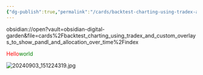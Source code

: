 ```yaml
---
{"dg-publish":true,"permalink":"/cards/backtest-charting-using-tradex-and-custom-overlays-to-show-pandl-and-allocation-over-time/index/"}
---
```


obsidian://open?vault=obsidian-digital-garden&file=cards%2Fbacktest_charting_using_tradex_and_custom_overlays_to_show_pandl_and_allocation_over_time%2Findex


<div><span class="h">Hello</span><span class="w">world</span></div> <style> .h { color: red; } .w { color: green; } </style>



<style> .container {font-family: sans-serif; text-align: center;} .button-wrapper button {z-index: 1;height: 40px; width: 100px; margin: 10px;padding: 5px;} .excalidraw .App-menu_top .buttonList { display: flex;} .excalidraw-wrapper { height: 800px; margin: 50px; position: relative;} :root[dir="ltr"] .excalidraw .layer-ui__wrapper .zen-mode-transition.App-menu_bottom--transition-left {transform: none;} </style><script src="https://cdn.jsdelivr.net/npm/react@17/umd/react.production.min.js"></script><script src="https://cdn.jsdelivr.net/npm/react-dom@17/umd/react-dom.production.min.js"></script><script type="text/javascript" src="https://cdn.jsdelivr.net/npm/@excalidraw/excalidraw@0/dist/excalidraw.production.min.js"></script><div id="2024_09_03_154222-tradexexcalidraw.md1"></div><script>(function(){const InitialData={"type":"excalidraw","version":2,"source":"https://github.com/zsviczian/obsidian-excalidraw-plugin/releases/tag/2.4.3","elements":[{"type":"text","version":13,"versionNonce":1387603233,"index":"a0","isDeleted":false,"id":"0QCjTNR8","fillStyle":"solid","strokeWidth":2,"strokeStyle":"solid","roughness":1,"opacity":100,"angle":0,"x":-249.68359375,"y":-226.26953125,"strokeColor":"#1e1e1e","backgroundColor":"transparent","width":107.2199182510376,"height":25,"seed":1839622063,"groupIds":[],"frameId":null,"roundness":null,"boundElements":[],"updated":1725403371891,"link":null,"locked":false,"fontSize":20,"fontFamily":5,"text":"@@Discord","rawText":"@@Discord","textAlign":"left","verticalAlign":"top","containerId":null,"originalText":"@@Discord","autoResize":true,"lineHeight":1.25},{"type":"text","version":15,"versionNonce":2143310657,"index":"a1","isDeleted":false,"id":"ynuAplBf","fillStyle":"solid","strokeWidth":2,"strokeStyle":"solid","roughness":1,"opacity":100,"angle":0,"x":-249.9609375,"y":-190.83203125,"strokeColor":"#1e1e1e","backgroundColor":"transparent","width":85.53995609283447,"height":25,"seed":1404105615,"groupIds":[],"frameId":null,"roundness":null,"boundElements":[],"updated":1725403379482,"link":null,"locked":false,"fontSize":20,"fontFamily":5,"text":"@leoplaw","rawText":"@leoplaw","textAlign":"left","verticalAlign":"top","containerId":null,"originalText":"@leoplaw","autoResize":true,"lineHeight":1.25},{"type":"text","version":21,"versionNonce":1425167457,"index":"a2","isDeleted":false,"id":"XsIVODr8","fillStyle":"solid","strokeWidth":2,"strokeStyle":"solid","roughness":1,"opacity":100,"angle":0,"x":-238.48046875,"y":-149.6015625,"strokeColor":"#1e1e1e","backgroundColor":"transparent","width":153.8798828125,"height":25,"seed":1964012943,"groupIds":[],"frameId":null,"roundness":null,"boundElements":[],"updated":1725403391533,"link":null,"locked":false,"fontSize":20,"fontFamily":5,"text":"# Tradex-chart","rawText":"# Tradex-chart","textAlign":"left","verticalAlign":"top","containerId":null,"originalText":"# Tradex-chart","autoResize":true,"lineHeight":1.25},{"type":"text","version":100,"versionNonce":1326934411,"index":"a3","isDeleted":false,"id":"k9Ao11t6","fillStyle":"solid","strokeWidth":2,"strokeStyle":"solid","roughness":1,"opacity":100,"angle":0,"x":-184.6953125,"y":-43.96875,"strokeColor":"#1e1e1e","backgroundColor":"transparent","width":389.3114776611328,"height":25,"seed":984006735,"groupIds":[],"frameId":null,"roundness":null,"boundElements":[],"updated":1726095420369,"link":null,"locked":false,"fontSize":20,"fontFamily":5,"text":"= Custom overlay, indicators.","rawText":"= Custom overlay, indicators.","textAlign":"left","verticalAlign":"top","containerId":null,"originalText":"= Custom overlay, indicators.","autoResize":false,"lineHeight":1.25},{"type":"text","version":261,"versionNonce":548918891,"index":"a4","isDeleted":false,"id":"HpCUNDh0","fillStyle":"solid","strokeWidth":2,"strokeStyle":"solid","roughness":1,"opacity":100,"angle":0,"x":-227.54296875,"y":125.37890625,"strokeColor":"#1e1e1e","backgroundColor":"transparent","width":557.0796508789062,"height":225,"seed":2118375393,"groupIds":[],"frameId":null,"roundness":null,"boundElements":[],"updated":1726095439451,"link":null,"locked":false,"fontSize":20,"fontFamily":5,"text":"For backtesting:\n\nShow P&L, at any time, for any stock on my list.\n\n(OR) just for a subset of them.\n\n\nShow allocation (in % or in $) of total bucketed amount,\nor amount allocated to each stock/strategy/etc.","rawText":"For backtesting:\n\nShow P&L, at any time, for any stock on my list.\n\n(OR) just for a subset of them.\n\n\nShow allocation (in % or in $) of total bucketed amount,\nor amount allocated to each stock/strategy/etc.","textAlign":"left","verticalAlign":"top","containerId":null,"originalText":"For backtesting:\n\nShow P&L, at any time, for any stock on my list.\n\n(OR) just for a subset of them.\n\n\nShow allocation (in % or in $) of total bucketed amount,\nor amount allocated to each stock/strategy/etc.","autoResize":true,"lineHeight":1.25},{"type":"text","version":59,"versionNonce":940679567,"index":"a5","isDeleted":false,"id":"2U11KIJd","fillStyle":"solid","strokeWidth":2,"strokeStyle":"solid","roughness":1,"opacity":100,"angle":0,"x":-223.0078125,"y":411.6328125,"strokeColor":"#1e1e1e","backgroundColor":"transparent","width":509.97967529296875,"height":25,"seed":1119645217,"groupIds":[],"frameId":null,"roundness":null,"boundElements":[],"updated":1725403471668,"link":null,"locked":false,"fontSize":20,"fontFamily":5,"text":"Show all trading events (ie upgrades) on the charts.","rawText":"Show all trading events (ie upgrades) on the charts.","textAlign":"left","verticalAlign":"top","containerId":null,"originalText":"Show all trading events (ie upgrades) on the charts.","autoResize":true,"lineHeight":1.25},{"type":"text","version":91,"versionNonce":373147521,"index":"a6","isDeleted":false,"id":"EzLDza1h","fillStyle":"solid","strokeWidth":2,"strokeStyle":"solid","roughness":1,"opacity":100,"angle":0,"x":349.0078125,"y":158.76953125,"strokeColor":"#1971c2","backgroundColor":"transparent","width":473.4996643066406,"height":50,"seed":1884634817,"groupIds":[],"frameId":null,"roundness":null,"boundElements":[],"updated":1725403512638,"link":null,"locked":false,"fontSize":20,"fontFamily":5,"text":"I want to see how my P&L might be affected if \nI alter my enter and exit timings.","rawText":"I want to see how my P&L might be affected if \nI alter my enter and exit timings.","textAlign":"left","verticalAlign":"top","containerId":null,"originalText":"I want to see how my P&L might be affected if \nI alter my enter and exit timings.","autoResize":true,"lineHeight":1.25}],"appState":{"theme":"light","viewBackgroundColor":"#ffffff","currentItemStrokeColor":"#1971c2","currentItemBackgroundColor":"transparent","currentItemFillStyle":"solid","currentItemStrokeWidth":2,"currentItemStrokeStyle":"solid","currentItemRoughness":1,"currentItemOpacity":100,"currentItemFontFamily":5,"currentItemFontSize":20,"currentItemTextAlign":"left","currentItemStartArrowhead":null,"currentItemEndArrowhead":"arrow","currentItemArrowType":"round","scrollX":289.2267303466797,"scrollY":278.244140625,"zoom":{"value":1},"currentItemRoundness":"round","gridSize":20,"gridStep":5,"gridModeEnabled":false,"gridColor":{"Bold":"#C9C9C9","Regular":"#EDEDED"},"currentStrokeOptions":null,"frameRendering":{"enabled":true,"clip":true,"name":true,"outline":true},"objectsSnapModeEnabled":false,"activeTool":{"type":"selection","customType":null,"locked":false,"lastActiveTool":null}},"files":{}};InitialData.scrollToContent=true;App=()=>{const e=React.useRef(null),t=React.useRef(null),[n,i]=React.useState({width:void 0,height:void 0});return React.useEffect(()=>{i({width:t.current.getBoundingClientRect().width,height:t.current.getBoundingClientRect().height});const e=()=>{i({width:t.current.getBoundingClientRect().width,height:t.current.getBoundingClientRect().height})};return window.addEventListener("resize",e),()=>window.removeEventListener("resize",e)},[t]),React.createElement(React.Fragment,null,React.createElement("div",{className:"excalidraw-wrapper",ref:t},React.createElement(ExcalidrawLib.Excalidraw,{ref:e,width:n.width,height:n.height,initialData:InitialData,viewModeEnabled:!0,zenModeEnabled:!0,gridModeEnabled:!1})))},excalidrawWrapper=document.getElementById("2024_09_03_154222-tradexexcalidraw.md1");ReactDOM.render(React.createElement(App),excalidrawWrapper);})();</script>


![20240903_151224319.jpg](/img/user/attachments-images/20240903_151224319.jpg)